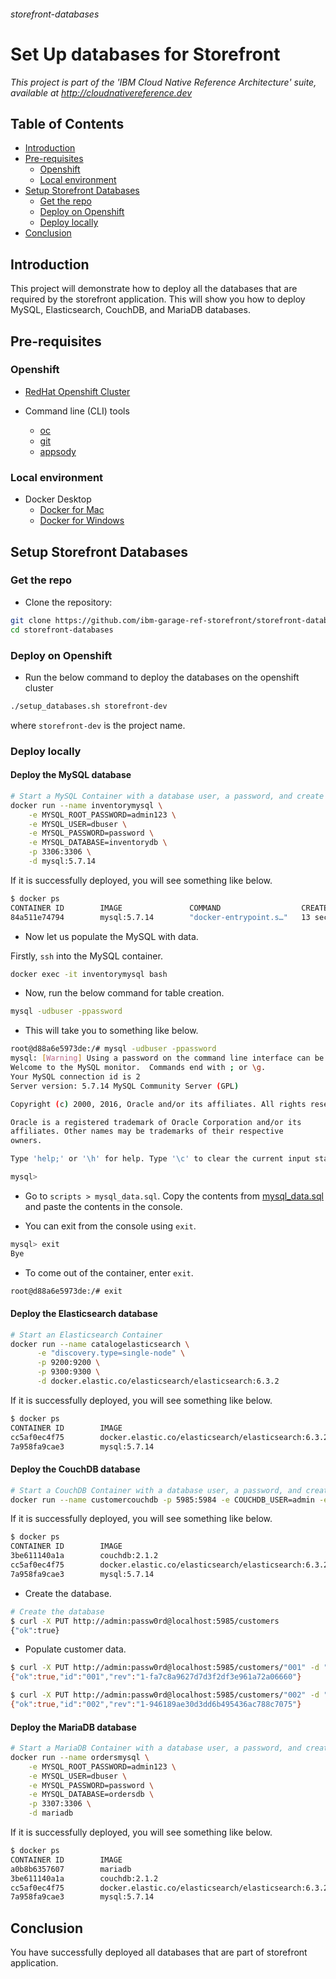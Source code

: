 ###### storefront-databases

# Set Up databases for Storefront

*This project is part of the 'IBM Cloud Native Reference Architecture' suite, available at
http://cloudnativereference.dev*

## Table of Contents

* [Introduction](#introduction)
* [Pre-requisites](#pre-requisites)
    + [Openshift](#openshift)
    + [Local environment](#local-environment)
* [Setup Storefront Databases](#setup-storefront-databases)
    + [Get the repo](#get-the-repo)
    + [Deploy on Openshift](#deploy-on-openshift)
    + [Deploy locally](#deploy-locally)
* [Conclusion](#conclusion)

## Introduction

This project will demonstrate how to deploy all the databases that are required by the storefront application. This will show you how to deploy MySQL, Elasticsearch, CouchDB, and MariaDB databases.

## Pre-requisites

### Openshift

* [RedHat Openshift Cluster](https://cloud.ibm.com/kubernetes/catalog/openshiftcluster)

* Command line (CLI) tools
  + [oc](https://www.okd.io/download.html)
  + [git](https://git-scm.com/book/en/v2/Getting-Started-Installing-Git)
  + [appsody](https://appsody.dev/docs/getting-started/installation)

### Local environment

* Docker Desktop
    + [Docker for Mac](https://docs.docker.com/docker-for-mac/)
    + [Docker for Windows](https://docs.docker.com/docker-for-windows/)

## Setup Storefront Databases

### Get the repo

- Clone the repository:

```bash
git clone https://github.com/ibm-garage-ref-storefront/storefront-databases.git
cd storefront-databases
```

### Deploy on Openshift

- Run the below command to deploy the databases on the openshift cluster

```bash
./setup_databases.sh storefront-dev
```

where `storefront-dev` is the project name.

### Deploy locally

#### Deploy the MySQL database

```bash
# Start a MySQL Container with a database user, a password, and create a new database
docker run --name inventorymysql \
    -e MYSQL_ROOT_PASSWORD=admin123 \
    -e MYSQL_USER=dbuser \
    -e MYSQL_PASSWORD=password \
    -e MYSQL_DATABASE=inventorydb \
    -p 3306:3306 \
    -d mysql:5.7.14
```

If it is successfully deployed, you will see something like below.

```bash
$ docker ps
CONTAINER ID        IMAGE               COMMAND                  CREATED             STATUS              PORTS                    NAMES
84a511e74794        mysql:5.7.14        "docker-entrypoint.s…"   13 seconds ago      Up 12 seconds       0.0.0.0:3306->3306/tcp   inventorymysql
```

- Now let us populate the MySQL with data.

Firstly, `ssh` into the MySQL container.

```bash
docker exec -it inventorymysql bash
```

- Now, run the below command for table creation.

```bash
mysql -udbuser -ppassword
```

- This will take you to something like below.

```bash
root@d88a6e5973de:/# mysql -udbuser -ppassword
mysql: [Warning] Using a password on the command line interface can be insecure.
Welcome to the MySQL monitor.  Commands end with ; or \g.
Your MySQL connection id is 2
Server version: 5.7.14 MySQL Community Server (GPL)

Copyright (c) 2000, 2016, Oracle and/or its affiliates. All rights reserved.

Oracle is a registered trademark of Oracle Corporation and/or its
affiliates. Other names may be trademarks of their respective
owners.

Type 'help;' or '\h' for help. Type '\c' to clear the current input statement.

mysql>
```

- Go to `scripts > mysql_data.sql`. Copy the contents from [mysql_data.sql](https://cloudnativereference.dev/deployments/scripts/mysql_data.sql) and paste the contents in the console.

- You can exit from the console using `exit`.

```bash
mysql> exit
Bye
```

- To come out of the container, enter `exit`.

```bash
root@d88a6e5973de:/# exit
```

#### Deploy the Elasticsearch database

```bash
# Start an Elasticsearch Container
docker run --name catalogelasticsearch \
      -e "discovery.type=single-node" \
      -p 9200:9200 \
      -p 9300:9300 \
      -d docker.elastic.co/elasticsearch/elasticsearch:6.3.2
```

If it is successfully deployed, you will see something like below.

```bash
$ docker ps
CONTAINER ID        IMAGE                                                 COMMAND                  CREATED             STATUS              PORTS                                            NAMES
cc5af0ec4f75        docker.elastic.co/elasticsearch/elasticsearch:6.3.2   "/usr/local/bin/dock…"   6 minutes ago       Up 6 minutes        0.0.0.0:9200->9200/tcp, 0.0.0.0:9300->9300/tcp   catalogelasticsearch
7a958fa9cae3        mysql:5.7.14                                          "docker-entrypoint.s…"   About an hour ago   Up About an hour    0.0.0.0:3306->3306/tcp                           inventorymysql
```

#### Deploy the CouchDB database

```bash
# Start a CouchDB Container with a database user, a password, and create a new database
docker run --name customercouchdb -p 5985:5984 -e COUCHDB_USER=admin -e COUCHDB_PASSWORD=passw0rd -d couchdb:2.1.2
```

If it is successfully deployed, you will see something like below.

```bash
$ docker ps
CONTAINER ID        IMAGE                                                 COMMAND                  CREATED             STATUS              PORTS                                            NAMES
3be611140a1a        couchdb:2.1.2                                         "tini -- /docker-ent…"   26 seconds ago      Up 23 seconds       4369/tcp, 9100/tcp, 0.0.0.0:5985->5984/tcp       customercouchdb
cc5af0ec4f75        docker.elastic.co/elasticsearch/elasticsearch:6.3.2   "/usr/local/bin/dock…"   15 hours ago        Up 15 hours         0.0.0.0:9200->9200/tcp, 0.0.0.0:9300->9300/tcp   catalogelasticsearch
7a958fa9cae3        mysql:5.7.14                                          "docker-entrypoint.s…"   16 hours ago        Up 16 hours         0.0.0.0:3306->3306/tcp                           inventorymysql
```

- Create the database.

```bash
# Create the database
$ curl -X PUT http://admin:passw0rd@localhost:5985/customers
{"ok":true}
```

- Populate customer data.

```bash
$ curl -X PUT http://admin:passw0rd@localhost:5985/customers/"001" -d "{\"username\": \"foo\", \"password\": \"bar\", \"firstName\": \"foo\", \"lastName\": \"bar\", \"email\": \"foo@bar.com\"}"
{"ok":true,"id":"001","rev":"1-fa7c8a9627d7d3f2df3e961a72a06660"}

$ curl -X PUT http://admin:passw0rd@localhost:5985/customers/"002" -d "{\"username\": \"user\", \"password\": \"password\", \"firstName\": \"user\", \"lastName\": \"name\", \"email\": \"user@name.com\"}"
{"ok":true,"id":"002","rev":"1-946189ae30d3dd6b495436ac788c7075"}
```

#### Deploy the MariaDB database

```bash
# Start a MariaDB Container with a database user, a password, and create a new database
docker run --name ordersmysql \
    -e MYSQL_ROOT_PASSWORD=admin123 \
    -e MYSQL_USER=dbuser \
    -e MYSQL_PASSWORD=password \
    -e MYSQL_DATABASE=ordersdb \
    -p 3307:3306 \
    -d mariadb
```

If it is successfully deployed, you will see something like below.

```bash
$ docker ps
CONTAINER ID        IMAGE                                                 COMMAND                  CREATED             STATUS              PORTS                                            NAMES
a0b8b6357607        mariadb                                               "docker-entrypoint.s…"   7 seconds ago       Up 4 seconds        0.0.0.0:3307->3306/tcp                           ordersmysql
3be611140a1a        couchdb:2.1.2                                         "tini -- /docker-ent…"   29 minutes ago      Up 29 minutes       4369/tcp, 9100/tcp, 0.0.0.0:5985->5984/tcp       customercouchdb
cc5af0ec4f75        docker.elastic.co/elasticsearch/elasticsearch:6.3.2   "/usr/local/bin/dock…"   15 hours ago        Up 15 hours         0.0.0.0:9200->9200/tcp, 0.0.0.0:9300->9300/tcp   catalogelasticsearch
7a958fa9cae3        mysql:5.7.14                                          "docker-entrypoint.s…"   16 hours ago        Up 16 hours         0.0.0.0:3306->3306/tcp                           inventorymysql
```

## Conclusion

You have successfully deployed all databases that are part of storefront application.

